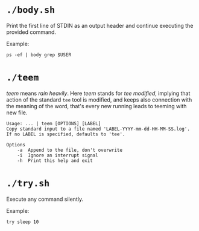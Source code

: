 # `./body.sh`

Print the first line of STDIN as an output header and continue executing
the provided command.

Example:

    ps -ef | body grep $USER

# `./teem`

*teem* means *rain heavily*. Here *teem* stands for *tee modified*,
implying that action of the standard `tee` tool is modified, and keeps
also connection with the meaning of the word, that's every new running
leads to teeming with new file.


    Usage: ... | teem [OPTIONS] [LABEL]
    Copy standard input to a file named 'LABEL-YYYY-mm-dd-HH-MM-SS.log'.
    If no LABEL is specified, defaults to 'tee'.
    
    Options
    	-a	Append to the file, don't overwrite
    	-i	Ignore an interrupt signal
    	-h	Print this help and exit
    

# `./try.sh`

Execute any command silently.

Example:

    try sleep 10

